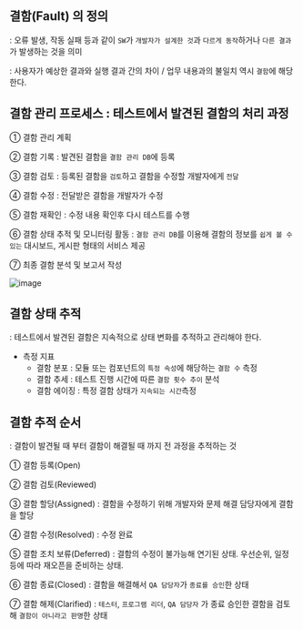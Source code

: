 ## 결함(Fault) 의 정의 

: 오류 발생, 작동 실패 등과 같이 `SW`가 `개발자가 설계한 것`과 `다르게 동작`하거나 `다른 결과`가 발생하는 것을 의미

: 사용자가 예상한 결과와 실행 결과 간의 차이 / 업무 내용과의 불일치 역시 `결함`에 해당한다.

## 결함 관리 프로세스 : 테스트에서 발견된 결함의 처리 과정

① 결함 관리 계획 

② 결함 기록 : 발견된 결함을 `결함 관리 DB`에 등록

③ 결함 검토 : 등록된 결함을 `검토`하고 결함을 수정할 개발자에게 `전달`

④ 결함 수정 : 전달받은 결함을 개발자가 수정

⑤ 결함 재확인 : 수정 내용 확인후 다시 테스트를 수행

⑥ 결함 상태 추적 및 모니터링 활동 : `결함 관리 DB`를 이용해 결함의 정보를 `쉽게 볼 수 있는` 대시보드, 게시판 형태의 서비스 제공

⑦ 최종 결함 분석 및 보고서 작성 

![image](https://user-images.githubusercontent.com/64796257/159606323-325960a9-ba52-4c4d-968a-3f293cc450e2.png)

## 결함 상태 추적 

: 테스트에서 발견된 결함은 지속적으로 상태 변화를 추적하고 관리해야 한다. 

- 측정 지표  
  - 결함 분포 : 모듈 또는 컴포넌트의 `특정 속성`에 해당하는 `결함 수` 측정
  - 결함 추세 : 테스트 진행 시간에 따른 `결함 횟수 추이` 분석
  - 결함 에이징 : 특정 결함 상태가 `지속되는 시간`측정

## 결함 추적 순서 

: 결함이 발견될 때 부터 결함이 해결될 때 까지 전 과정을 추적하는 것 

① 결함 등록(Open) 

② 결함 검토(Reviewed) 

③ 결함 할당(Assigned) : 결함을 수정하기 위해 개발자와 문제 해결 담당자에게 결함을 할당

④ 결함 수정(Resolved) : 수정 완료

⑤ 결함 조치 보류(Deferred) : 결함의 수정이 불가능해 연기된 상태. 우선순위, 일정 등에 따라 재오픈을 준비하는 상태.

⑥ 결함 종료(Closed) : 결함을 해결해서 `QA 담당자`가 `종료를 승인`한 상태

⑦ 결함 해제(Clarified) : `테스터`, `프로그램 리더`, `QA 담당자` 가 종료 승인한 결함을 검토해 `결함이 아니라고 판명`한 상태



























